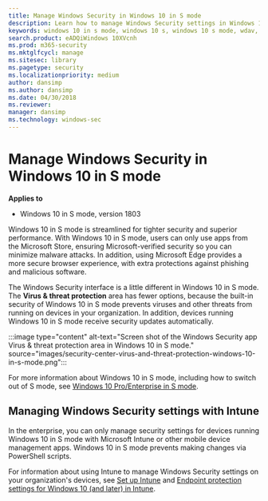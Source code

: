 ```yaml
---
title: Manage Windows Security in Windows 10 in S mode
description: Learn how to manage Windows Security settings in Windows 10 in S mode. Windows 10 in S mode is streamlined for tighter security and superior performance.
keywords: windows 10 in s mode, windows 10 s, windows 10 s mode, wdav, smartscreen, antivirus, wdsc, firewall, device health, performance, Edge, browser, family, parental options, security, windows
search.product: eADQiWindows 10XVcnh
ms.prod: m365-security
ms.mktglfcycl: manage
ms.sitesec: library
ms.pagetype: security
ms.localizationpriority: medium
author: dansimp
ms.author: dansimp
ms.date: 04/30/2018
ms.reviewer: 
manager: dansimp
ms.technology: windows-sec
---
```


# Manage Windows Security in Windows 10 in S mode

**Applies to**

- Windows 10 in S mode, version 1803

Windows 10 in S mode is streamlined for tighter security and superior performance. With Windows 10 in S mode, users can only use apps from the Microsoft Store, ensuring Microsoft-verified security so you can minimize malware attacks. In addition, using Microsoft Edge provides a more secure browser experience, with extra protections against phishing and malicious software.

The Windows Security interface is a little different in Windows 10 in S mode. The **Virus & threat protection** area has fewer options, because the built-in security of Windows 10 in S mode prevents viruses and other threats from running on devices in your organization. In addition, devices running Windows 10 in S mode receive security updates automatically.

:::image type="content" alt-text="Screen shot of the Windows Security app Virus & threat protection area in Windows 10 in S mode." source="images/security-center-virus-and-threat-protection-windows-10-in-s-mode.png":::

For more information about Windows 10 in S mode, including how to switch out of S mode, see [Windows 10 Pro/Enterprise in S mode](/windows/deployment/windows-10-pro-in-s-mode).

## Managing Windows Security settings with Intune

In the enterprise, you can only manage security settings for devices running Windows 10 in S mode with Microsoft Intune or other mobile device management apps. Windows 10 in S mode prevents making changes via PowerShell scripts.

For information about using Intune to manage Windows Security settings on your organization's devices, see [Set up Intune](/intune/setup-steps) and [Endpoint protection settings for Windows 10 (and later) in Intune](/intune/endpoint-protection-windows-10).